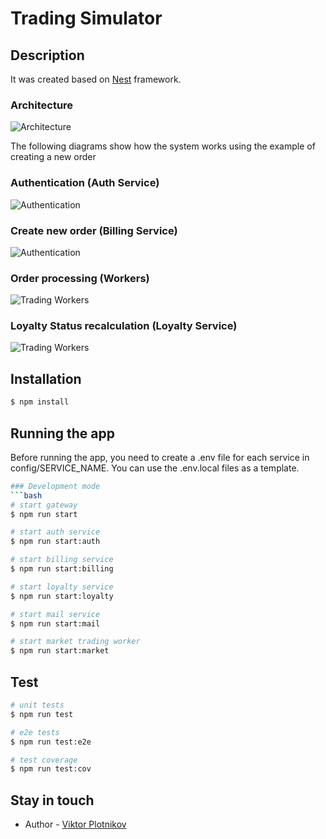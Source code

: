 # Trading Simulator

## Description

It was created based on [Nest](https://nestjs.com/) framework.


### Architecture
![Architecture](diagram/architecture.png)

The following diagrams show how the system works using the example of creating a new order

### Authentication (Auth Service)
![Authentication](diagram/uml/authentication.png)

### Create new order (Billing Service)
![Authentication](diagram/uml/create-order.png)

### Order processing  (Workers)
![Trading Workers](diagram/uml/trading-workers.png)

### Loyalty Status recalculation  (Loyalty Service)
![Trading Workers](diagram/uml/loyalty-recalculation.png)

## Installation

```bash
$ npm install
```

## Running the app
Before running the app, you need to create a .env file for each service in config/SERVICE_NAME. You can use the .env.local files as a template.

```bash
### Development mode
```bash
# start gateway
$ npm run start

# start auth service
$ npm run start:auth

# start billing service
$ npm run start:billing

# start loyalty service
$ npm run start:loyalty

# start mail service
$ npm run start:mail

# start market trading worker
$ npm run start:market

```

## Test

```bash
# unit tests
$ npm run test

# e2e tests
$ npm run test:e2e

# test coverage
$ npm run test:cov
```

## Stay in touch

- Author - [Viktor Plotnikov](https://www.linkedin.com/in/viktor-plotnikov-5289b165/)
